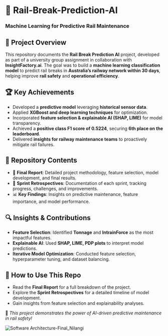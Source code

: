 # 🚄 Rail-Break-Prediction-AI
### Machine Learning for Predictive Rail Maintenance

## 📌 Project Overview
This repository documents the **Rail Break Prediction AI** project, developed as part of a university group assignment in collaboration with **InsightFactory.ai**. The goal was to build a **machine learning classification model** to predict rail breaks in **Australia’s railway network within 30 days**, helping improve **rail safety** and **operational efficiency**.

## 🏆 Key Achievements
- Developed a **predictive model** leveraging **historical sensor data**.
- Applied **XGBoost and deep learning techniques** for optimization.
- Incorporated **feature selection & explainable AI (SHAP, LIME)** for model transparency.
- Achieved a **positive class F1 score of 0.5224**, securing **6th place on the leaderboard**.
- Delivered **insights for railway maintenance teams** to proactively mitigate rail failures.

## 📂 Repository Contents
- 📄 **Final Report**: Detailed project methodology, feature selection, model development, and final results.
- 📑 **Sprint Retrospectives**: Documentation of each sprint, tracking progress, challenges, and improvements.
- 📊 **Key Findings**: Insights on predictive maintenance, feature importance, and model performance.

## 🔍 Insights & Contributions
- **Feature Selection**: Identified **Tonnage** and **IntrainForce** as the most impactful features.
- **Explainable AI**: Used **SHAP, LIME, PDP plots** to interpret model predictions.
- **Iterative Model Optimization**: Conducted feature selection, hyperparameter tuning, and dataset balancing.

## 📜 How to Use This Repo
- Read the **Final Report** for a full breakdown of the project.
- Explore the **Sprint Retrospectives** for a detailed timeline of model development.
- Gain insights from feature selection and explainability analyses.

🚀 *This project demonstrates the power of AI-driven predictive maintenance in rail safety!*  


![Software Architecture-Final_Nilangi](https://github.com/user-attachments/assets/13320c02-50fd-4cff-bf1c-ec1139073a8f)

